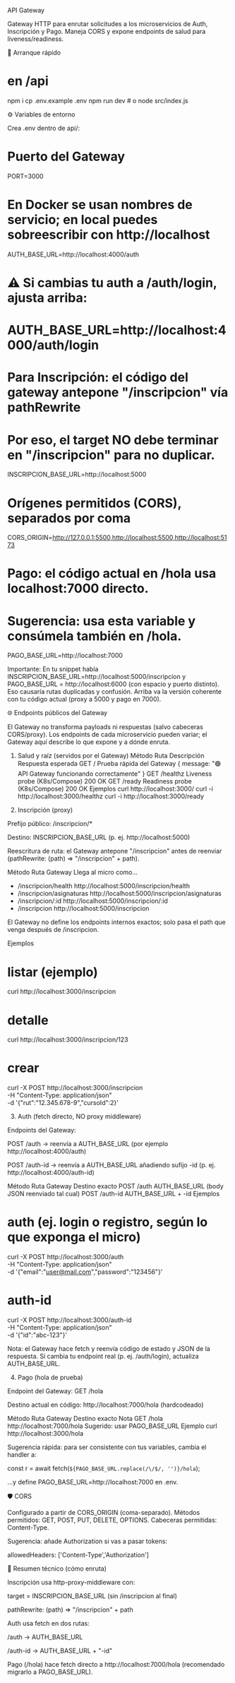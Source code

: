 API Gateway

Gateway HTTP para enrutar solicitudes a los microservicios de Auth, Inscripción y Pago. Maneja CORS y expone endpoints de salud para liveness/readiness.

🚀 Arranque rápido
# en /api
npm i
cp .env.example .env
npm run dev   # o node src/index.js

⚙️ Variables de entorno

Crea .env dentro de api/:

# Puerto del Gateway
PORT=3000

# En Docker se usan nombres de servicio; en local puedes sobreescribir con http://localhost
AUTH_BASE_URL=http://localhost:4000/auth
# ⚠️ Si cambias tu auth a /auth/login, ajusta arriba:
# AUTH_BASE_URL=http://localhost:4000/auth/login

# Para Inscripción: el código del gateway antepone "/inscripcion" vía pathRewrite
# Por eso, el target NO debe terminar en "/inscripcion" para no duplicar.
INSCRIPCION_BASE_URL=http://localhost:5000

# Orígenes permitidos (CORS), separados por coma
CORS_ORIGIN=http://127.0.0.1:5500,http://localhost:5500,http://localhost:5173

# Pago: el código actual en /hola usa localhost:7000 directo.
# Sugerencia: usa esta variable y consúmela también en /hola.
PAGO_BASE_URL=http://localhost:7000


Importante: En tu snippet había INSCRIPCION_BASE_URL=http://localhost:5000/inscripcion y PAGO_BASE_URL = http://localhost:6000 (con espacio y puerto distinto). Eso causaría rutas duplicadas y confusión. Arriba va la versión coherente con tu código actual (proxy a 5000 y pago en 7000).

🌐 Endpoints públicos del Gateway

El Gateway no transforma payloads ni respuestas (salvo cabeceras CORS/proxy).
Los endpoints de cada microservicio pueden variar; el Gateway aquí describe lo que expone y a dónde enruta.

1) Salud y raíz (servidos por el Gateway)
Método	Ruta	Descripción	Respuesta esperada
GET	/	Prueba rápida del Gateway	{ message: "🟢 API Gateway funcionando correctamente" }
GET	/healthz	Liveness probe (K8s/Compose)	200 OK
GET	/ready	Readiness probe (K8s/Compose)	200 OK
Ejemplos
curl http://localhost:3000/
curl -i http://localhost:3000/healthz
curl -i http://localhost:3000/ready

2) Inscripción (proxy)

Prefijo público: /inscripcion/*

Destino: INSCRIPCION_BASE_URL (p. ej. http://localhost:5000)

Reescritura de ruta: el Gateway antepone "/inscripcion" antes de reenviar (pathRewrite: (path) => "/inscripcion" + path).

Método	Ruta Gateway	Llega al micro como…
*	/inscripcion/health	http://localhost:5000/inscripcion/health
*	/inscripcion/asignaturas	http://localhost:5000/inscripcion/asignaturas
*	/inscripcion/:id	http://localhost:5000/inscripcion/:id
*	/inscripcion	http://localhost:5000/inscripcion

El Gateway no define los endpoints internos exactos; solo pasa el path que venga después de /inscripcion.

Ejemplos
# listar (ejemplo)
curl http://localhost:3000/inscripcion

# detalle
curl http://localhost:3000/inscripcion/123

# crear
curl -X POST http://localhost:3000/inscripcion \
  -H "Content-Type: application/json" \
  -d '{"rut":"12.345.678-9","cursoId":2}'

3) Auth (fetch directo, NO proxy middleware)

Endpoints del Gateway:

POST /auth → reenvía a AUTH_BASE_URL (por ejemplo http://localhost:4000/auth)

POST /auth-id → reenvía a AUTH_BASE_URL añadiendo sufijo -id (p. ej. http://localhost:4000/auth-id)

Método	Ruta Gateway	Destino exacto
POST	/auth	AUTH_BASE_URL (body JSON reenviado tal cual)
POST	/auth-id	AUTH_BASE_URL + -id
Ejemplos
# auth (ej. login o registro, según lo que exponga el micro)
curl -X POST http://localhost:3000/auth \
  -H "Content-Type: application/json" \
  -d '{"email":"user@mail.com","password":"123456"}'

# auth-id
curl -X POST http://localhost:3000/auth-id \
  -H "Content-Type: application/json" \
  -d '{"id":"abc-123"}'


Nota: el Gateway hace fetch y reenvía código de estado y JSON de la respuesta. Si cambia tu endpoint real (p. ej. /auth/login), actualiza AUTH_BASE_URL.

4) Pago (hola de prueba)

Endpoint del Gateway: GET /hola

Destino actual en código: http://localhost:7000/hola (hardcodeado)

Método	Ruta Gateway	Destino exacto	Nota
GET	/hola	http://localhost:7000/hola	Sugerido: usar PAGO_BASE_URL
Ejemplo
curl http://localhost:3000/hola


Sugerencia rápida: para ser consistente con tus variables, cambia el handler a:

const r = await fetch(`${PAGO_BASE_URL.replace(/\/$/, '')}/hola`);


…y define PAGO_BASE_URL=http://localhost:7000 en .env.

🛡️ CORS

Configurado a partir de CORS_ORIGIN (coma-separado). Métodos permitidos: GET, POST, PUT, DELETE, OPTIONS.
Cabeceras permitidas: Content-Type.

Sugerencia: añade Authorization si vas a pasar tokens:

allowedHeaders: ['Content-Type','Authorization']

🧩 Resumen técnico (cómo enruta)

Inscripción usa http-proxy-middleware con:

target = INSCRIPCION_BASE_URL (sin /inscripcion al final)

pathRewrite: (path) => "/inscripcion" + path

Auth usa fetch en dos rutas:

/auth → AUTH_BASE_URL

/auth-id → AUTH_BASE_URL + "-id"

Pago (/hola) hace fetch directo a http://localhost:7000/hola (recomendado migrarlo a PAGO_BASE_URL).